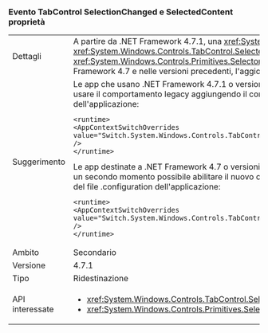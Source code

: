 ### <a name="tabcontrol-selectionchanged-event-and-selectedcontent-property"></a>Evento TabControl SelectionChanged e SelectedContent proprietà

|   |   |
|---|---|
|Dettagli|A partire da .NET Framework 4.7.1, una <xref:System.Windows.Controls.TabControl> aggiorna il valore della relativa <xref:System.Windows.Controls.TabControl.SelectedContent> proprietà prima che venga generato il <xref:System.Windows.Controls.Primitives.Selector.SelectionChanged> evento quando cambia la selezione. In .NET Framework 4.7 e nelle versioni precedenti, l'aggiornamento a SelectedContent si sono verificati dopo l'evento.|
|Suggerimento|Le app che usano .NET Framework 4.7.1 o versioni successive possono rifiutare esplicitamente questo modificare e usare il comportamento legacy aggiungendo il comando seguente per il <code>&lt;runtime&gt;</code> sezione del file di configurazione dell'applicazione:<pre><code class="language-xml">&lt;runtime&gt;&#13;&#10;&lt;AppContextSwitchOverrides value=&quot;Switch.System.Windows.Controls.TabControl.SelectionPropertiesCanLagBehindSelectionChangedEvent=true&quot; /&gt;&#13;&#10;&lt;/runtime&gt;&#13;&#10;</code></pre>Le app destinate a .NET Framework 4.7 o versioni precedenti ma sono in esecuzione su .NET Framework 4.7.1 o in un secondo momento possibile abilitare il nuovo comportamento aggiungendo la riga seguente al <code>&lt;runtime&gt;</code> sezione del file .configuration dell'applicazione:<pre><code class="language-xml">&lt;runtime&gt;&#13;&#10;&lt;AppContextSwitchOverrides value=&quot;Switch.System.Windows.Controls.TabControl.SelectionPropertiesCanLagBehindSelectionChangedEvent=false&quot; /&gt;&#13;&#10;&lt;/runtime&gt;&#13;&#10;</code></pre>|
|Ambito|Secondario|
|Versione|4.7.1|
|Tipo|Ridestinazione|
|API interessate|<ul><li><xref:System.Windows.Controls.TabControl.SelectedContent?displayProperty=nameWithType></li><li><xref:System.Windows.Controls.Primitives.Selector.SelectionChanged?displayProperty=nameWithType></li></ul>|

